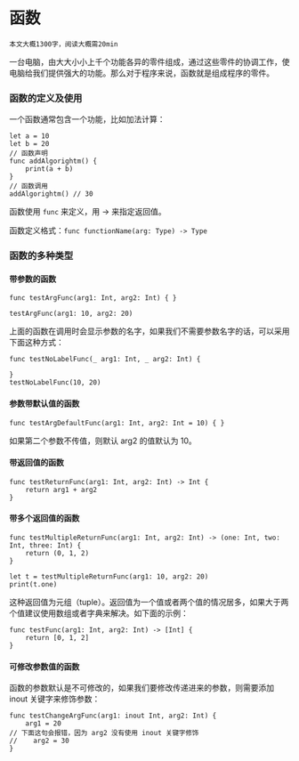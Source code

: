 # 函数
`本文大概1300字，阅读大概需20min`

一台电脑，由大大小小上千个功能各异的零件组成，通过这些零件的协调工作，使电脑给我们提供强大的功能。那么对于程序来说，函数就是组成程序的零件。
 
 ### 函数的定义及使用
 
 一个函数通常包含一个功能，比如加法计算：
 ```
 let a = 10
 let b = 20
 // 函数声明
 func addAlgorightm() {
     print(a + b)
 }
 // 函数调用
 addAlgorightm() // 30
 ```

函数使用 `func` 来定义，用 -> 来指定返回值。

函数定义格式：`func functionName(arg: Type) -> Type`

### 函数的多种类型
 
#### 带参数的函数
```
func testArgFunc(arg1: Int, arg2: Int) { }

testArgFunc(arg1: 10, arg2: 20)
```
 
上面的函数在调用时会显示参数的名字，如果我们不需要参数名字的话，可以采用下面这种方式：
 
```
func testNoLabelFunc(_ arg1: Int, _ arg2: Int) {
    
}
testNoLabelFunc(10, 20)
```
 
#### 参数带默认值的函数
```
func testArgDefaultFunc(arg1: Int, arg2: Int = 10) { }
```
 
如果第二个参数不传值，则默认 arg2 的值默认为 10。
 
#### 带返回值的函数
```
func testReturnFunc(arg1: Int, arg2: Int) -> Int {
    return arg1 + arg2
}
```
 
#### 带多个返回值的函数
```
func testMultipleReturnFunc(arg1: Int, arg2: Int) -> (one: Int, two: Int, three: Int) {
    return (0, 1, 2)
}

let t = testMultipleReturnFunc(arg1: 10, arg2: 20)
print(t.one)
```
 
这种返回值为元组（tuple）。返回值为一个值或者两个值的情况居多，如果大于两个值建议使用数组或者字典来解决。如下面的示例：
```
func testFunc(arg1: Int, arg2: Int) -> [Int] {
    return [0, 1, 2]
}
```
 
#### 可修改参数值的函数
函数的参数默认是不可修改的，如果我们要修改传递进来的参数，则需要添加 inout 关键字来修饰参数：
```
func testChangeArgFunc(arg1: inout Int, arg2: Int) {
    arg1 = 20
// 下面这句会报错，因为 arg2 没有使用 inout 关键字修饰
//    arg2 = 30
}
